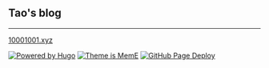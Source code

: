 ## Tao's blog
----
[10001001.xyz](https://10001001.xyz)

[![Powered by Hugo](https://img.shields.io/badge/Powered%20by-Hugo-red?&logo=hugo)](https://github.com/gohugoio/hugo)
[![Theme is MemE](https://img.shields.io/badge/Theme%20is-MemE-blue?&logo=)](https://github.com/reuixiy/hugo-theme-meme)
[![GitHub Page Deploy](https://github.com/icheontao/10001001.xyz/actions/workflows/blog.yml/badge.svg)](https://github.com/icheontao/10001001.xyz/actions/workflows/blog.yml)